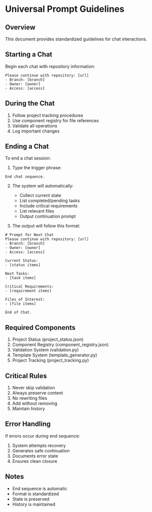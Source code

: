 # Universal Prompt Guidelines

## Overview
This document provides standardized guidelines for chat interactions.

## Starting a Chat
Begin each chat with repository information:
```
Please continue with repository: [url]
- Branch: [branch]
- Owner: [owner]
- Access: [access]
```

## During the Chat
1. Follow project tracking procedures
2. Use component registry for file references
3. Validate all operations
4. Log important changes

## Ending a Chat
To end a chat session:

1. Type the trigger phrase:
```
End chat sequence.
```

2. The system will automatically:
   - Collect current state
   - List completed/pending tasks
   - Include critical requirements
   - List relevant files
   - Output continuation prompt

3. The output will follow this format:
```
# Prompt for Next Chat
Please continue with repository: [url]
- Branch: [branch]
- Owner: [owner]
- Access: [access]

Current Status:
- [status items]

Next Tasks:
- [task items]

Critical Requirements:
- [requirement items]

Files of Interest:
- [file items]

End of Chat.
```

## Required Components
1. Project Status (project_status.json)
2. Component Registry (component_registry.json)
3. Validation System (validation.py)
4. Template System (template_generator.py)
5. Project Tracking (project_tracking.py)

## Critical Rules
1. Never skip validation
2. Always preserve content
3. No rewriting files
4. Add without removing
5. Maintain history

## Error Handling
If errors occur during end sequence:
1. System attempts recovery
2. Generates safe continuation
3. Documents error state
4. Ensures clean closure

## Notes
- End sequence is automatic
- Format is standardized
- State is preserved
- History is maintained